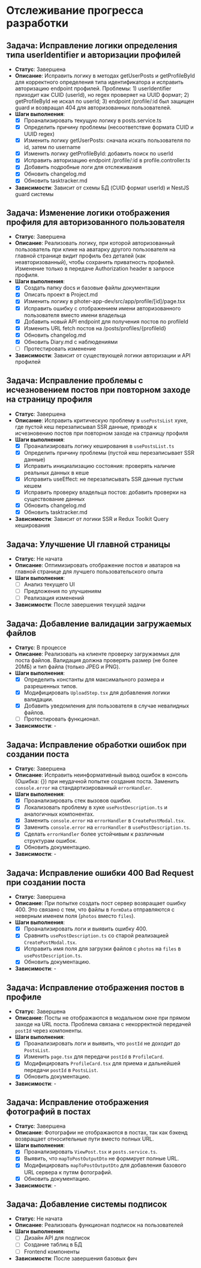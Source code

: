 # Отслеживание прогресса разработки

## Задача: Исправление логики определения типа userIdentifier и авторизации профилей

- **Статус**: Завершена
- **Описание**: Исправить логику в методах getUserPosts и getProfileById для корректного определения типа идентификатора и исправить авторизацию endpoint профилей. Проблемы: 1) userIdentifier приходит как CUID (userId), но regex проверяет на UUID формат; 2) getProfileById не искал по userId; 3) endpoint /profile/:id был защищен guard и возвращал 404 для авторизованных пользователей.
- **Шаги выполнения**:
  - [x] Проанализировать текущую логику в posts.service.ts
  - [x] Определить причину проблемы (несоответствие формата CUID и UUID regex)
  - [x] Изменить логику getUserPosts: сначала искать пользователя по id, затем по username
  - [x] Изменить логику getProfileById: добавить поиск по userId
  - [x] Исправить авторизацию endpoint /profile/:id в profile.controller.ts
  - [x] Добавить подробные логи для отслеживания
  - [x] Обновить changelog.md
  - [x] Обновить tasktracker.md
- **Зависимости**: Зависит от схемы БД (CUID формат userId) и NestJS guard системы

## Задача: Изменение логики отображения профиля для авторизованного пользователя

- **Статус**: Завершена
- **Описание**: Реализовать логику, при которой авторизованный пользователь при клике на аватарку другого пользователя на главной странице видит профиль без деталей (как неавторизованный), чтобы сохранить приватность профилей. Изменение только в передаче Authorization header в запросе профиля.
- **Шаги выполнения**:
  - [x] Создать папку docs и базовые файлы документации
  - [x] Описать проект в Project.md
  - [x] Изменить логику в photer-app-dev/src/app/profile/[id]/page.tsx
  - [x] Исправить ошибку с отображением имени авторизованного пользователя вместо имени владельца
  - [x] Добавить новый API endpoint для получения постов по profileId
  - [x] Изменить URL fetch постов на /posts/profiles/{profileId}
  - [x] Обновить changelog.md
  - [x] Обновить Diary.md с наблюдениями
  - [ ] Протестировать изменение
- **Зависимости**: Зависит от существующей логики авторизации и API профилей

## Задача: Исправление проблемы с исчезновением постов при повторном заходе на страницу профиля

- **Статус**: Завершена
- **Описание**: Исправить критическую проблему в `usePostsList` хуке, где пустой кеш перезаписывал SSR данные, приводя к исчезновению постов при повторном заходе на страницу профиля
- **Шаги выполнения**:
  - [x] Проанализировать логику кеширования в `usePostsList.ts`
  - [x] Определить причину проблемы (пустой кеш перезаписывает SSR данные)
  - [x] Исправить инициализацию состояния: проверять наличие реальных данных в кеше
  - [x] Исправить useEffect: не перезаписывать SSR данные пустым кешем
  - [x] Исправить проверку владельца постов: добавить проверки на существование данных
  - [x] Обновить changelog.md
  - [x] Обновить tasktracker.md
- **Зависимости**: Зависит от логики SSR и Redux Toolkit Query кеширования

## Задача: Улучшение UI главной страницы

- **Статус**: Не начата
- **Описание**: Оптимизировать отображение постов и аватаров на главной странице для лучшего пользовательского опыта
- **Шаги выполнения**:
  - [ ] Анализ текущего UI
  - [ ] Предложения по улучшениям
  - [ ] Реализация изменений
- **Зависимости**: После завершения текущей задачи

## Задача: Добавление валидации загружаемых файлов

- **Статус**: В процессе
- **Описание**: Реализовать на клиенте проверку загружаемых для поста файлов. Валидация должна проверять размер (не более 20МБ) и тип файла (только JPEG и PNG).
- **Шаги выполнения**:
  - [x] Определить константы для максимального размера и разрешенных типов.
  - [x] Модифицировать `UploadStep.tsx` для добавления логики валидации.
  - [x] Добавить уведомления для пользователя в случае невалидных файлов.
  - [ ] Протестировать функционал.
- **Зависимости**: -

## Задача: Исправление обработки ошибок при создании поста

- **Статус**: Завершена
- **Описание**: Исправить неинформативный вывод ошибок в консоль (Ошибка: {}) при неудачной попытке создания поста. Заменить `console.error` на стандартизированный `errorHandler`.
- **Шаги выполнения**:
  - [x] Проанализировать стек вызовов ошибки.
  - [x] Локализовать проблему в хуке `usePostDescription.ts` и аналогичных компонентах.
  - [x] Заменить `console.error` на `errorHandler` в `CreatePostModal.tsx`.
  - [x] Заменить `console.error` на `errorHandler` в `usePostDescription.ts`.
  - [x] Сделать `errorHandler` более устойчивым к различным структурам ошибок.
  - [x] Обновить документацию.
- **Зависимости**: -

## Задача: Исправление ошибки 400 Bad Request при создании поста

- **Статус**: Завершена
- **Описание**: При попытке создать пост сервер возвращает ошибку 400. Это связано с тем, что файлы в `FormData` отправляются с неверным именем поля (`photos` вместо `files`).
- **Шаги выполнения**:
  - [x] Проанализировать логи и выявить ошибку 400.
  - [x] Сравнить `usePostDescription.ts` со старой реализацией `CreatePostModal.tsx`.
  - [x] Исправить имя поля для загрузки файлов с `photos` на `files` в `usePostDescription.ts`.
  - [x] Обновить документацию.
- **Зависимости**: -

## Задача: Исправление отображения постов в профиле

- **Статус**: Завершена
- **Описание**: Посты не отображаются в модальном окне при прямом заходе на URL поста. Проблема связана с некорректной передачей `postId` через компоненты.
- **Шаги выполнения**:
  - [x] Проанализировать логи и выявить, что `postId` не доходит до `PostsList`.
  - [x] Изменить `page.tsx` для передачи `postId` в `ProfileCard`.
  - [x] Модифицировать `ProfileCard.tsx` для приема и дальнейшей передачи `postId` в `PostsList`.
  - [x] Обновить документацию.
- **Зависимости**: -

## Задача: Исправление отображения фотографий в постах

- **Статус**: Завершена
- **Описание**: Фотографии не отображаются в постах, так как бэкенд возвращает относительные пути вместо полных URL.
- **Шаги выполнения**:
  - [x] Проанализировать `ViewPost.tsx` и `posts.service.ts`.
  - [x] Выявить, что `mapToPostOutputDto` не формирует полные URL.
  - [x] Модифицировать `mapToPostOutputDto` для добавления базового URL сервера к путям фотографий.
  - [x] Обновить документацию.
- **Зависимости**: -

## Задача: Добавление системы подписок

- **Статус**: Не начата
- **Описание**: Реализовать функционал подписок на пользователей
- **Шаги выполнения**:
  - [ ] Дизайн API для подписок
  - [ ] Создание таблиц в БД
  - [ ] Frontend компоненты
- **Зависимости**: После завершения базовых фич
